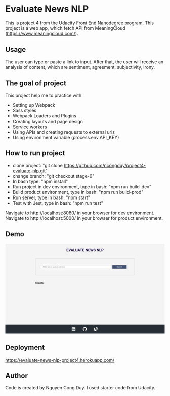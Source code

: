 # Evaluate News NLP
This is project 4 from the Udacity Front End Nanodegree program. This project is a web app, which fetch API from MeaningCloud (https://www.meaningcloud.com/).


## Usage
The user can type or paste a link to input. After that, the user will receive an analysis of content, which are sentiment, agreement, subjectivity, irony.

## The goal of project
This project help me to practice with:
- Setting up Webpack
- Sass styles
- Webpack Loaders and Plugins
- Creating layouts and page design
- Service workers
- Using APIs and creating requests to external urls
- Using environment variable (process.env.API_KEY)

## How to run project
- clone project: "git clone https://github.com/ncongduy/project4-evaluate-nlp.git"
- change branch: "git checkout stage-6"
- In bash type: "npm install"
- Run project in dev environment, type in bash: "npm run build-dev"
- Build product environment, type in bash: "npm run build-prod"
- Run server, type in bash: "npm start"
- Test with Jest, type in bash: "npm run test"

Navigate to http://localhost:8080/ in your browser for dev environment.
Navigate to http://localhost:5000/ in your browser for product environment.

## Demo
![Demo web app](/src/client/img/evaluate-news-nlp.png)

## Deployment
https://evaluate-news-nlp-project4.herokuapp.com/


## Author
Code is created by Nguyen Cong Duy. I used starter code from Udacity.


